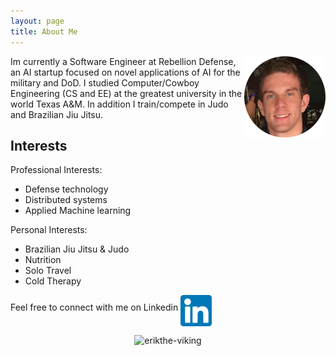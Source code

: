 ```yaml
---
layout: page
title: About Me
---
```


<img src="/images/erik.png" alt="erik"
	title="Head shot" width="130" height="130" align="right" />

Im currently a Software Engineer at Rebellion Defense, an AI startup focused on novel applications of AI for the military and DoD. I studied Computer/Cowboy Engineering (CS and EE) at the greatest university in the world Texas A&M. In addition I train/compete in Judo and Brazilian Jiu Jitsu.

## Interests

Professional Interests:
* Defense technology
* Distributed systems
* Applied Machine learning 

Personal Interests:
* Brazilian Jiu Jitsu & Judo
* Nutrition 
* Solo Travel
* Cold Therapy


Feel free to connect with me on Linkedin <a href="https://www.linkedin.com/in/erik-kirkegaard-789733b1/">
  <img src="/images/linkedin.png" width="50" height="50" align="middle" >
</a>


<p align="center"> <img src="https://komarev.com/ghpvc/?username=erikthe-viking&label=Profile%20views&color=ce9927&style=flat" alt="erikthe-viking" /> </p>
